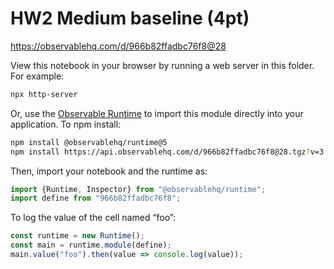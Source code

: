 # HW2 Medium baseline (4pt)

https://observablehq.com/d/966b82ffadbc76f8@28

View this notebook in your browser by running a web server in this folder. For
example:

~~~sh
npx http-server
~~~

Or, use the [Observable Runtime](https://github.com/observablehq/runtime) to
import this module directly into your application. To npm install:

~~~sh
npm install @observablehq/runtime@5
npm install https://api.observablehq.com/d/966b82ffadbc76f8@28.tgz?v=3
~~~

Then, import your notebook and the runtime as:

~~~js
import {Runtime, Inspector} from "@observablehq/runtime";
import define from "966b82ffadbc76f8";
~~~

To log the value of the cell named “foo”:

~~~js
const runtime = new Runtime();
const main = runtime.module(define);
main.value("foo").then(value => console.log(value));
~~~
